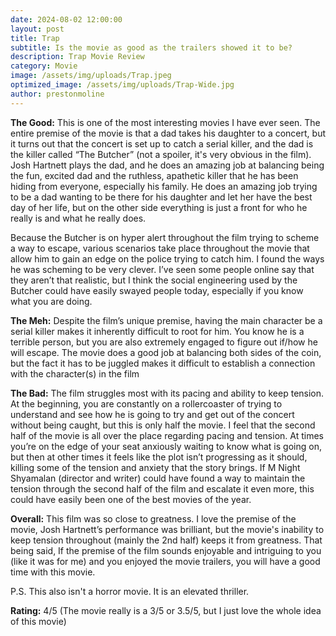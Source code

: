 ```yaml
---
date: 2024-08-02 12:00:00
layout: post
title: Trap
subtitle: Is the movie as good as the trailers showed it to be?
description: Trap Movie Review
category: Movie
image: /assets/img/uploads/Trap.jpeg
optimized_image: /assets/img/uploads/Trap-Wide.jpg
author: prestonmoline
---
```


**The Good:**
This is one of the most interesting movies I have ever seen. The entire premise of the movie is that a dad takes his daughter to a concert, but it turns out that the concert is set up to catch a serial killer, and the dad is the killer called “The Butcher” (not a spoiler, it's very obvious in the film). Josh Hartnett plays the dad, and he does an amazing job at balancing being the fun, excited dad and the ruthless, apathetic killer that he has been hiding from everyone, especially his family. He does an amazing job trying to be a dad wanting to be there for his daughter and let her have the best day of her life, but on the other side everything is just a front for who he really is and what he really does. 

Because the Butcher is on hyper alert throughout the film trying to scheme a way to escape, various scenarios take place throughout the movie that allow him to gain an edge on the police trying to catch him. I found the ways he was scheming to be very clever. I’ve seen some people online say that they aren’t that realistic, but I think the social engineering used by the Butcher could have easily swayed people today, especially if you know what you are doing.


**The Meh:**
Despite the film’s unique premise, having the main character be a serial killer makes it inherently difficult to root for him. You know he is a terrible person, but you are also extremely engaged to figure out if/how he will escape. The movie does a good job at balancing both sides of the coin, but the fact it has to be juggled makes it difficult to establish a connection with the character(s) in the film


**The Bad:**
The film struggles most with its pacing and ability to keep tension. At the beginning, you are constantly on a rollercoaster of trying to understand and see how he is going to try and get out of the concert without being caught, but this is only half the movie. I feel that the second half of the movie is all over the place regarding pacing and tension. At times you’re on the edge of your seat anxiously waiting to know what is going on, but then at other times it feels like the plot isn’t progressing as it should, killing some of the tension and anxiety that the story brings. If M Night Shyamalan (director and writer) could have found a way to maintain the tension through the second half of the film and escalate it even more, this could have easily been one of the best movies of the year.


**Overall:**
This film was so close to greatness. I love the premise of the movie, Josh Hartnett’s performance was brilliant, but the movie's inability to keep tension throughout (mainly the 2nd half) keeps it from greatness. That being said, If the premise of the film sounds enjoyable and intriguing to you (like it was for me) and you enjoyed the movie trailers, you will have a good time with this movie.

P.S. This also isn't a horror movie. It is an elevated thriller. 


**Rating:**
4/5
(The movie really is a 3/5 or 3.5/5, but I just love the whole idea of this movie)


